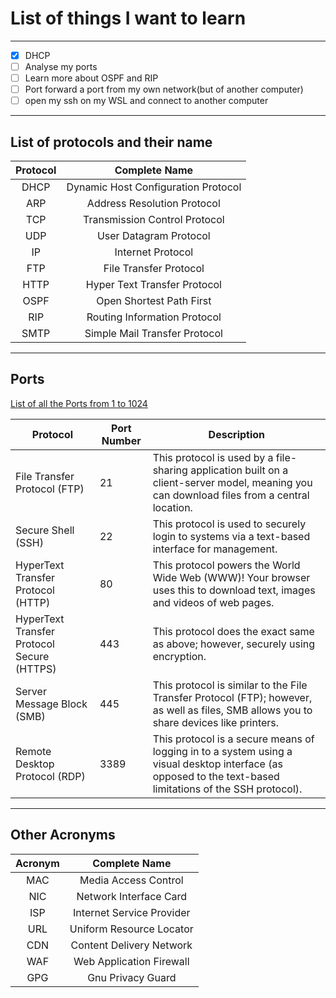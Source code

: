 # List of things I want to learn

---

<!--- Alt + C pour cocher --->

- [x] DHCP
- [ ] Analyse my ports
- [ ] Learn more about OSPF and RIP
- [ ] Port forward a port from my own network(but of another computer)
- [ ] open my ssh on my WSL and connect to another computer

---

## **List of protocols and their name**

| Protocol |            Complete Name            |
| :------: | :---------------------------------: |
|   DHCP   | Dynamic Host Configuration Protocol |
|   ARP    |     Address Resolution Protocol     |
|   TCP    |    Transmission Control Protocol    |
|   UDP    |       User Datagram Protocol        |
|    IP    |          Internet Protocol          |
|   FTP    |       File Transfer Protocol        |
|   HTTP   |    Hyper Text Transfer Protocol     |
|   OSPF   |      Open Shortest Path First       |
|   RIP    |    Routing Information Protocol     |
|   SMTP   |    Simple Mail Transfer Protocol    |

---

## **Ports**

[List of all the Ports from 1 to 1024](http://www.vmaxx.net/techinfo/ports.htm)

| Protocol                                   | Port Number | Description                                                                                                                                                |
| ------------------------------------------ | ----------- | ---------------------------------------------------------------------------------------------------------------------------------------------------------- |
| File Transfer Protocol (FTP)               | 21          | This protocol is used by a file-sharing application built on a client-server model, meaning you can download files from a central location.                |
| Secure Shell (SSH)                         | 22          | This protocol is used to securely login to systems via a text-based interface for management.                                                              |
| HyperText Transfer Protocol (HTTP)         | 80          | This protocol powers the World Wide Web (WWW)! Your browser uses this to download text, images and videos of web pages.                                    |
| HyperText Transfer Protocol Secure (HTTPS) | 443         | This protocol does the exact same as above; however, securely using encryption.                                                                            |
| Server Message Block (SMB)                 | 445         | This protocol is similar to the File Transfer Protocol (FTP); however, as well as files, SMB allows you to share devices like printers.                    |
| Remote Desktop Protocol (RDP)              | 3389        | This protocol is a secure means of logging in to a system using a visual desktop interface (as opposed to the text-based limitations of the SSH protocol). |

---

## **Other Acronyms**

| Acronym |       Complete Name       |
| :-----: | :-----------------------: |
|   MAC   |   Media Access Control    |
|   NIC   |  Network Interface Card   |
|   ISP   | Internet Service Provider |
|   URL   | Uniform Resource Locator  |
|   CDN   | Content Delivery Network  |
|   WAF   | Web Application Firewall  |
|   GPG   |     Gnu Privacy Guard     |
